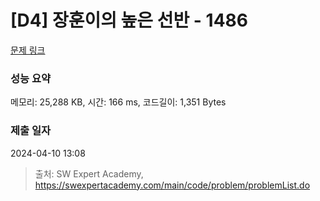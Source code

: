 # [D4] 장훈이의 높은 선반 - 1486 

[문제 링크](https://swexpertacademy.com/main/code/problem/problemDetail.do?contestProbId=AV2b7Yf6ABcBBASw) 

### 성능 요약

메모리: 25,288 KB, 시간: 166 ms, 코드길이: 1,351 Bytes

### 제출 일자

2024-04-10 13:08



> 출처: SW Expert Academy, https://swexpertacademy.com/main/code/problem/problemList.do